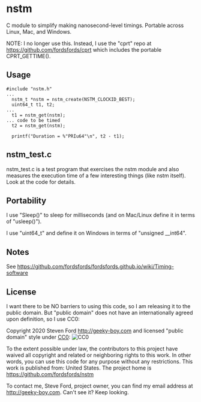 # nstm
C module to simplify making nanosecond-level timings. Portable across
Linux, Mac, and Windows.

NOTE: I no longer use this.
Instead, I use the "cprt" repo at
https://github.com/fordsfords/cprt
which includes the portable CPRT_GETTIME().


## Usage

````
#include "nstm.h"
...
  nstm_t *nstm = nstm_create(NSTM_CLOCKID_BEST);
  uint64_t t1, t2;
...
  t1 = nstm_get(nstm);
... code to be timed
  t2 = nstm_get(nstm);

  printf("Duration = %"PRIu64"\n", t2 - t1);
````


## nstm_test.c

nstm_test.c is a test program that exercises the nstm module and also
measures the execution time of a few interesting things (like nstm itself).
Look at the code for details.


## Portability

I use "Sleep()" to sleep for milliseconds (and on Mac/Linux define it
in terms of "usleep()").

I use "uint64_t" and define it on Windows in terms of "unsigned __int64".


## Notes

See https://github.com/fordsfords/fordsfords.github.io/wiki/Timing-software


## License

I want there to be NO barriers to using this code, so I am releasing it to the public domain.  But "public domain" does not have an internationally agreed upon definition, so I use CC0:

Copyright 2020 Steven Ford http://geeky-boy.com and licensed
"public domain" style under
[CC0](http://creativecommons.org/publicdomain/zero/1.0/):
![CC0](https://licensebuttons.net/p/zero/1.0/88x31.png "CC0")

To the extent possible under law, the contributors to this project have
waived all copyright and related or neighboring rights to this work.
In other words, you can use this code for any purpose without any
restrictions.  This work is published from: United States.  The project home
is https://github.com/fordsfords/nstm

To contact me, Steve Ford, project owner, you can find my email address
at http://geeky-boy.com.  Can't see it?  Keep looking.
